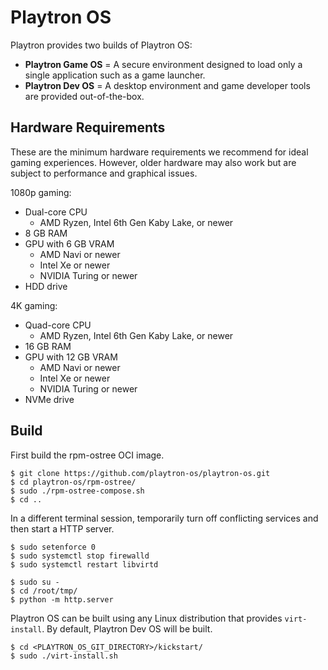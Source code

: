 # Playtron OS

Playtron provides two builds of Playtron OS:

- **Playtron Game OS** = A secure environment designed to load only a single application such as a game launcher.
- **Playtron Dev OS** = A desktop environment and game developer tools are provided out-of-the-box.

## Hardware Requirements

These are the minimum hardware requirements we recommend for ideal gaming experiences. However, older hardware may also work but are subject to performance and graphical issues.

1080p gaming:
- Dual-core CPU
    - AMD Ryzen, Intel 6th Gen Kaby Lake, or newer
- 8 GB RAM
- GPU with 6 GB VRAM
    - AMD Navi or newer
    - Intel Xe or newer
    - NVIDIA Turing or newer
- HDD drive

4K gaming:
- Quad-core CPU
    - AMD Ryzen, Intel 6th Gen Kaby Lake, or newer
- 16 GB RAM
- GPU with 12 GB VRAM
    - AMD Navi or newer
    - Intel Xe or newer
    - NVIDIA Turing or newer
- NVMe drive

## Build

First build the rpm-ostree OCI image.

```
$ git clone https://github.com/playtron-os/playtron-os.git
$ cd playtron-os/rpm-ostree/
$ sudo ./rpm-ostree-compose.sh
$ cd ..
```

In a different terminal session, temporarily turn off conflicting services and then start a HTTP server.

```
$ sudo setenforce 0
$ sudo systemctl stop firewalld
$ sudo systemctl restart libvirtd
```

```
$ sudo su -
$ cd /root/tmp/
$ python -m http.server
```

Playtron OS can be built using any Linux distribution that provides `virt-install`. By default, Playtron Dev OS will be built.

```
$ cd <PLAYTRON_OS_GIT_DIRECTORY>/kickstart/
$ sudo ./virt-install.sh
```
